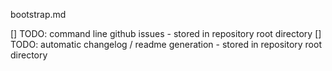 bootstrap.md

[] TODO: command line github issues - stored in repository root directory
[] TODO: automatic changelog / readme generation - stored in repository root directory
